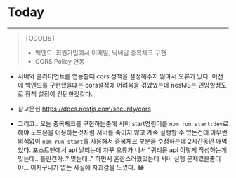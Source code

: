 # Today
------------
> TODOLIST
> 
> - 백엔드:  회원가입에서  이메일, 닉네임 중복체크 구현
> - CORS Policy 연동


- 서버와 클라이언트를 연동할때 cors 정책을 설정해주지 않아서 오류가 났다. 이전에 백엔드를 구현했을떄는 cors설정에 어려움을 겪었었는데
nestJS는 민망할정도로 정책 설정이 간단한것같다.
- 참고문헌
https://docs.nestjs.com/security/cors

- 그리고.. 오늘 중복체크를 구현하는중에 서버 start명령어를 `npm run start:dev`로 해야 노드몬을 이용하는것처럼 서버를 죽이지 않고 계속 실행할 수 있는건데 아무런 의심없이 `npm run start`를 사용해서 중복체크 부분을 수정하는데 2시간동안 애먹었다. 포스트맨에서 api 날리는데 자꾸 오류가 나서 "쿼리문 api 이렇게 작성하는게 맞는데.. 틀린건가..? 맞는데.." 하면서 혼란스러웠었는데 서버 실행 문제였을줄이야... 어처구니가 없는 사실에 자괴감을 느꼈다. 😂 




